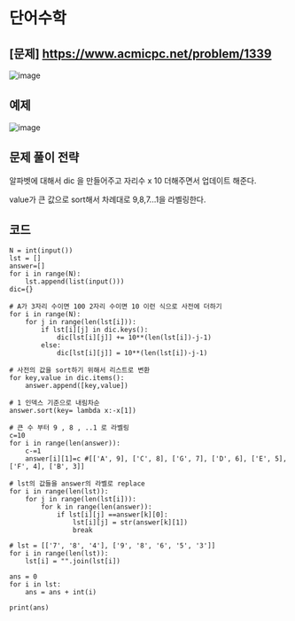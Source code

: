 # 단어수학

## \[문제\] https://www.acmicpc.net/problem/1339

![image](https://user-images.githubusercontent.com/52944973/105123102-d671ed80-5b1a-11eb-9285-ebd770bd16cd.png)

## 예제

![image](https://user-images.githubusercontent.com/52944973/105123123-e2f64600-5b1a-11eb-8712-03b21ef5a2d5.png)

## 문제 풀이 전략
알파벳에 대해서 dic 을 만들어주고 자리수 x 10 더해주면서 업데이트 해준다.

value가 큰 값으로 sort해서 차례대로 9,8,7...1을 라벨링한다.

## 코드

```
N = int(input())
lst = []
answer=[]
for i in range(N):
    lst.append(list(input()))
dic={}

# A가 3자리 수이면 100 2자리 수이면 10 이런 식으로 사전에 더하기
for i in range(N):
    for j in range(len(lst[i])):
        if lst[i][j] in dic.keys():
            dic[lst[i][j]] += 10**(len(lst[i])-j-1)     
        else:
            dic[lst[i][j]] = 10**(len(lst[i])-j-1)

# 사전의 값을 sort하기 위해서 리스트로 변환 
for key,value in dic.items():
    answer.append([key,value])

# 1 인덱스 기준으로 내림차순
answer.sort(key= lambda x:-x[1])

# 큰 수 부터 9 , 8 , ..1 로 라벨링
c=10
for i in range(len(answer)):
    c-=1
    answer[i][1]=c #[['A', 9], ['C', 8], ['G', 7], ['D', 6], ['E', 5], ['F', 4], ['B', 3]]

# lst의 값들을 answer의 라벨로 replace
for i in range(len(lst)):
    for j in range(len(lst[i])):
        for k in range(len(answer)):
            if lst[i][j] ==answer[k][0]:
                lst[i][j] = str(answer[k][1])
                break

# lst = [['7', '8', '4'], ['9', '8', '6', '5', '3']]
for i in range(len(lst)):
    lst[i] = "".join(lst[i])

ans = 0
for i in lst:
    ans = ans + int(i)

print(ans)


```
